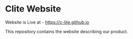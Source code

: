 # Clite Website

Website is Live at - https://c-lite.github.io

This repository contains the website describing our product.

